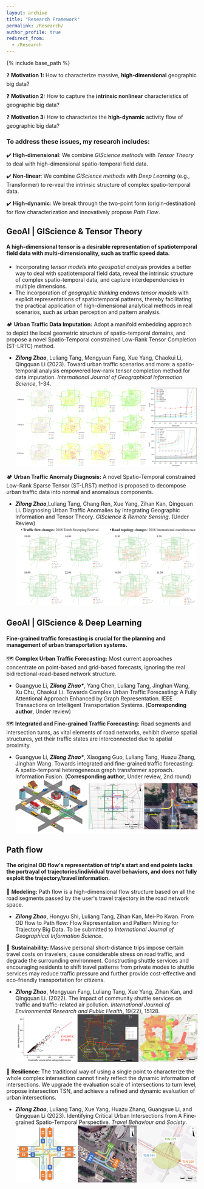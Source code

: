 ```yaml
---
layout: archive
title: "Research Framework"
permalink: /Research/
author_profile: true
redirect_from:
  - /Research
---
```


{% include base_path %}


❓ **Motivation 1:** How to characterize massive, **high-dimensional** geographic big data? <br>

❓ **Motivation 2:** How to capture the **intrinsic nonlinear** characteristics of geographic big data? <br>

❓ **Motivation 3:** How to characterize the **high-dynamic** activity flow of geographic big data? <br>

### To address these issues, my research includes:

✔️ **High-dimensional**: We combine *GIScience methods* with *Tensor Theory* to deal with high-dimensional spatio-temporal field data.

✔️ **Non-linear**: We combine *GIScience methods* with *Deep Learning* (e.g., Transformer) to re-veal the intrinsic structure of complex spatio-temporal data.

✔️ **High-dynamic**: We break through the two-point form (origin-destination) for flow characterization and innovatively propose *Path Flow*.


GeoAI | GIScience & Tensor Theory
------
#### A high-dimensional tensor is a desirable representation of spatiotemporal field data with multi-dimensionality, such as traffic speed data.<br>
  - Incorporating *tensor models* into *geospatial analysis* provides a better way to deal with spatiotemporal field data, reveal the intrinsic structure of complex spatio-temporal data, and capture interdependencies in multiple dimensions.
  - The incorporation of *geographic thinking* endows *tensor models* with explicit representations of spatiotemporal patterns, thereby facilitating the practical application of high-dimensional analytical methods in real scenarios, such as urban perception and pattern analysis.

  🏕️ **Urban Traffic Data Imputation:** Adopt a manifold embedding approach to depict the local geometric structure of spatio-temporal domains, and propose a novel Spatio-Temporal constrained Low-Rank Tensor Completion (ST-LRTC) method.<br>
  - ***Zilong Zhao***, Luliang Tang, Mengyuan Fang, Xue Yang, Chaokui Li, Qingquan Li (2023). Toward urban traffic scenarios and more: a spatio-temporal analysis empowered low-rank tensor completion method for data imputation. *International Journal of Geographical Information Science*, 1-34.<br>
  ![image](/images/Imputation.png)

  🏕️ **Urban Traffic Anomaly Diagnosis:** A novel Spatio-Temporal constrained Low-Rank Sparse Tensor (ST-LRST) method is proposed to decompose urban traffic data into normal and anomalous components.<br>
  - ***Zilong Zhao***,Luliang Tang, Chang Ren, Xue Yang, Zihan Kan, Qingquan Li. Diagnosing Urban Traffic Anomalies by Integrating Geographic Information and Tensor Theory. *GIScience & Remote Sensing*. (Under Review)<br>
  ![image](/images/Anomaly.png)


GeoAI | GIScience & Deep Learning
------
#### Fine-grained traffic forecasting is crucial for the planning and management of urban transportation systems.<br>
  🗺️ **Complex Urban Traffic Forecasting:** Most current approaches concentrate on point-based and grid-based forecasts, ignoring the real bidirectional-road-based network structure.
  - Guangyue Li, ***Zilong Zhao\****, Yang Chen, Luliang Tang, Jinghan Wang, Xu Chu, Chaokui Li. Towards Complex Urban Traffic Forecasting: A Fully Attentional Approach Enhanced by Graph Representation. IEEE Transactions on Intelligent Transportation Systems. (**Corresponding author**, Under review)

  🗺️ **Integrated and Fine-grained Traffic Forecasting:** Road segments and intersection turns, as vital elements of road networks, exhibit diverse spatial structures, yet their traffic states are interconnected due to spatial proximity.
  - Guangyue Li, ***Zilong Zhao\****, Xiaogang Guo, Luliang Tang, Huazu Zhang, Jinghan Wang. Towards integrated and fine-grained traffic forecasting: A spatio-temporal heterogeneous graph transformer approach. Information Fusion. (**Corresponding author**, Under review, 2nd round)<br>
  ![image](/images/Prediction.png)


Path flow
------
#### The original OD flow's representation of trip's start and end points lacks the portrayal of trajectories/individual travel behaviors, and does not fully exploit the trajectory/travel information.<br>
  🚶 **Modeling:** Path flow is a high-dimensional flow structure based on all the road segments passed by the user's travel trajectory in the road network space.
  - ***Zilong Zhao***, Hongyu Shi, Luliang Tang, Zihan Kan, Mei-Po Kwan. From OD flow to Path flow: Flow Representation and Pattern Mining for Trajectory Big Data. To be submitted to *International Journal of Geographical Information Science*.

  🚶 **Sustainability:** Massive personal short-distance trips impose certain travel costs on travelers, cause considerable stress on road traffic, and degrade the surrounding environment. Constructing shuttle services and encouraging residents to shift travel patterns from private modes to shuttle services may reduce traffic pressure and further provide cost-effective and eco-friendly transportation for citizens.
  - ***Zilong Zhao***, Mengyuan Fang, Luliang Tang, Xue Yang, Zihan Kan, and Qingquan Li. (2022). The impact of community shuttle services on traffic and traffic-related air pollution. *International Journal of Environmental Research and Public Health*, 19(22), 15128.<br>
  ![image](/images/Pollution.png)

  🚶 **Resilience:** The traditional way of using a single point to characterize the whole complex intersection cannot finely reflect the dynamic information of intersections. We upgrade the evaluation scale of intersections to turn level, propose intersection TSN, and achieve a refined and dynamic evaluation of urban intersections.
  - ***Zilong Zhao***, Luliang Tang, Xue Yang, Huazu Zhang, Guangyue Li, and Qingquan Li (2023). Identifying Critical Urban Intersections from A Fine-grained Spatio-Temporal Perspective. *Travel Behaviour and Society*.<br>
  ![image](/images/TSN.png)







